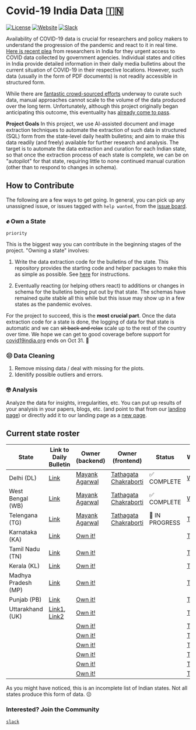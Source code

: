 # Covid-19 India Data 🇮🇳

[![License](https://img.shields.io/badge/license-MIT-purple)](https://github.com/IBM/covid19-india-data/blob/main/LICENSE)
[![Website](https://img.shields.io/badge/website-up-deep%20green)](https://ibm.biz/covid-data-india)
[![Slack](https://img.shields.io/badge/community-slack-red)](https://join.slack.com/t/covid-19-india-data/shared_invite/zt-uej5v98i-mjggggkLMASKFbZRXzq4xw)

Availability of COVID-19 data is crucial for researchers and policy makers to understand the progression of the pandemic and react to it in real time. [Here is recent plea](https://www.sciencemag.org/news/2021/05/there-are-so-many-hurdles-indian-scientists-plead-government-unlock-covid-19-data) from researchers in India for they urgent access to COVID data collected by government agencies. Individual states and cities in India provide detailed information in their daily media bulletins about the current situation of COVID-19 in their respective locations. However, such data (usually in the form of PDF documents) is not readily accessible in structured form.

While there are [fantastic crowd-sourced efforts](https://www.covid19india.org/) underway to curate such data, manual approaches cannot scale to the volume of the data produced over the long term. Unfortunately, although this project originally began anticipating this outcome, this eventuality has [already come to pass](https://blog.covid19india.org/2021/08/07/end/).

**Project Goals** In this project, we use AI-assisted document and image extraction techniques to automate the extraction of such data in structured (SQL) form from the state-level daily health bulletins; and aim to make this data readily (and freely) available for further research and analysis. The target is to automate the data extraction and curation for each Indian state, so that once the extraction process of each state is complete, we can be on "autopilot" for that state, requiring little to none continued manual curation (other than to respond to changes in schema).

## How to Contribute

The following are a few ways to get going. In general, you can pick up any unassigned issue, or issues tagged with `help wanted`, from the [issue board](https://github.com/IBM/covid19-india-data/issues). 

### ✊ Own a State

`priority`

This is the biggest way you can contribute in the beginning stages of the project. 
"Owning a state" involves:

1. Write the data extraction code for the bulletins of the state. 
This repository provides the starting code and helper packages to make this as simple as possible.
See [here](data_extractor) for instructions. 

2. Eventually reacting (or helping others react) to additions or changes in schema for the
bulletins being put out by that state. The schemas have remained quite stable all this while 
but this issue may show up in a few states as the pandemic evolves.

For the project to succeed, this is the **most crucial part**. Once the data extraction 
code for a state is done, the logging of data for that state is automatic and we can 
~~sit back and relax~~ scale up to the rest of the country over time.
We hope we can get to good coverage before support for 
[covid19india.org](https://blog.covid19india.org/2021/08/07/end/)
ends on Oct 31. 🤞

### 😒 Data Cleaning

1. Remove missing data / deal with missing for the plots.
2. Idenitify possible outliers and errors. 

### 🤓 Analysis

Analyze the data for insights, irregularities, etc. You can put up results of your analysis in your papers, blogs, etc. 
(and point to that from our [landing page](https://ibm.biz/covid-data-india)) or directly add it to our landing page as a 
[new page](frontend/README.md#adding-a-new-page).

## Current state roster

| State | Link to Daily Bulletin | Owner (backend) | Owner (frontend) | Status | Wiki |
|-------|------------------------|-----------------|------------------|--------|------|
| Delhi (DL) | [Link](http://health.delhigovt.nic.in/wps/wcm/connect/doit_health/Health/Home/Covid19/Bulletin+August+2021) | [Mayank Agarwal](https://github.com/MayankAgarwal) | [Tathagata Chakraborti](https://github.com/TathagataChakraborti) | :white_check_mark: COMPLETE | [Wiki](https://github.com/IBM/covid19-india-data/wiki/States#delhi-dl-database-schema) |
| West Bengal (WB) | [Link](https://www.wbhealth.gov.in/pages/corona/bulletin) | [Mayank Agarwal](https://github.com/MayankAgarwal) | [Tathagata Chakraborti](https://github.com/TathagataChakraborti) | :white_check_mark: COMPLETE | [Wiki](https://github.com/IBM/covid19-india-data/wiki/States#west-bengal-wb-database-schema) |
| Telengana (TG) | [Link](https://covid19.telangana.gov.in/announcements/media-bulletins/) | [Mayank Agarwal](https://github.com/MayankAgarwal) | [Tathagata Chakraborti](https://github.com/TathagataChakraborti) | :construction: IN PROGRESS | [TBD]() |
| Karnataka (KA) | [Link](https://covid19.karnataka.gov.in/govt_bulletin/en) | [Own it!](https://github.com/IBM/covid19-india-data/pulls) |  | |  [TBD]() |
| Tamil Nadu (TN) | [Link](https://stopcorona.tn.gov.in/daily-bulletin/) | [Own it!](https://github.com/IBM/covid19-india-data/pulls) |  | |  [TBD]() |
| Kerala (KL) | [Link](https://dhs.kerala.gov.in/%e0%b4%a1%e0%b5%86%e0%b4%af%e0%b4%bf%e0%b4%b2%e0%b4%bf-%e0%b4%ac%e0%b5%81%e0%b4%b3%e0%b5%8d%e0%b4%b3%e0%b4%b1%e0%b5%8d%e0%b4%b1%e0%b4%bf%e0%b4%a8%e0%b5%8d%e2%80%8d/) | [Own it!](https://github.com/IBM/covid19-india-data/pulls) |  | |  [TBD]() |
| Madhya Pradesh (MP) | [Link](http://sarthak.nhmmp.gov.in/covid/health-bulletin/) | [Own it!](https://github.com/IBM/covid19-india-data/pulls) |  | |  [TBD]() |
| Punjab (PB) | [Link](http://pbhealth.gov.in/media-bulletin.htm) | [Own it!](https://github.com/IBM/covid19-india-data/pulls) |  | |  [TBD]() |
| Uttarakhand (UK) | [Link1](https://health.uk.gov.in/pages/view/134-covid19-health-bulletin-for-uttarakhand-page-01), [Link2](https://health.uk.gov.in/pages/view/151-covid19-health-bulletin-for-uttarakhand-page-10)| [Own it!](https://github.com/IBM/covid19-india-data/pulls) |  | |  [TBD]() |
|  | | [Own it!](https://github.com/IBM/covid19-india-data/pulls) |  | |  [TBD]() |
|  | | [Own it!](https://github.com/IBM/covid19-india-data/pulls) |  | |  [TBD]() |
|  | | [Own it!](https://github.com/IBM/covid19-india-data/pulls) |  | |  [TBD]() |
|  | | [Own it!](https://github.com/IBM/covid19-india-data/pulls) |  | |  [TBD]() |
|  | | [Own it!](https://github.com/IBM/covid19-india-data/pulls) |  | |  [TBD]() |
|  | | [Own it!](https://github.com/IBM/covid19-india-data/pulls) |  | |  [TBD]() |

As you might have noticed, this is an incomplete list of Indian states. 
Not all states produce this form of data. ☹️

### Interested? Join the Community 

[`slack`](https://join.slack.com/t/covid-19-india-data/shared_invite/zt-uej5v98i-mjggggkLMASKFbZRXzq4xw)

<!-- We currently index and extract information for the following states of India. We are in the process of adding more states and will update the database and the documentations as and when new states are made available.

1. [Delhi (DL)](./docs/DL.md)
2. [West Bengal (WB)](./docs/WB.md)
 -->

